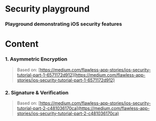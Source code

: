 # Security playground
### Playground demonstrating iOS security features

# Content
### 1. Asymmetric Encryption 

> Based on: [https://medium.com/flawless-app-stories/ios-security-tutorial-part-1-6571172d912](https://medium.com/flawless-app-stories/ios-security-tutorial-part-1-6571172d912)

### 2. Signature & Verification

> Based on: [https://medium.com/flawless-app-stories/ios-security-tutorial-part-2-c481036170ca](https://medium.com/flawless-app-stories/ios-security-tutorial-part-2-c481036170ca)
